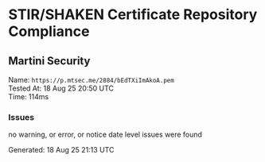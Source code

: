 # STIR/SHAKEN Certificate Repository Compliance

## Martini Security

Name: `https://p.mtsec.me/2884/bEdTXiImAkoA.pem`\
Tested At: 18 Aug 25 20:50 UTC\
Time: 114ms

### Issues

no warning, or error, or notice date level issues were found

Generated: 18 Aug 25 21:13 UTC
